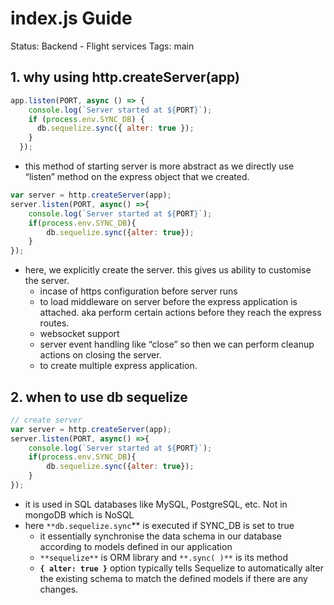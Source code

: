 # index.js Guide

Status: Backend - Flight services
Tags: main

## 1. why using http.createServer(app)

```jsx
app.listen(PORT, async () => {
    console.log(`Server started at ${PORT}`);
    if (process.env.SYNC_DB) {
      db.sequelize.sync({ alter: true });
    }
  });
```

- this method of starting server is more abstract as we directly use “listen” method on the express object that we created.

```jsx
var server = http.createServer(app);
server.listen(PORT, async() =>{
    console.log(`Server started at ${PORT}`);
    if(process.env.SYNC_DB){
        db.sequelize.sync({alter: true});
    }
});
```

- here, we explicitly create the server. this gives us ability to customise the server.
    - incase of https configuration before server runs
    - to load middleware on server before the express application is attached. aka perform certain actions before they reach the express routes.
    - websocket support
    - server event handling like “close” so then we can perform cleanup actions on closing the server.
    - to create multiple express application.

## 2. when to use db sequelize

```jsx
// create server
var server = http.createServer(app);
server.listen(PORT, async() =>{
    console.log(`Server started at ${PORT}`);
    if(process.env.SYNC_DB){
        db.sequelize.sync({alter: true});
    }
});
```

- it is used in SQL databases like MySQL, PostgreSQL, etc. Not in mongoDB which is NoSQL
- here `**db.sequelize.sync`** is executed if SYNC_DB is set to true
    - it essentially synchronise the data schema in our database according to models defined in our application
    - `**sequelize**` is ORM library and `**.sync( )**` is its method
    - **`{ alter: true }`** option typically tells Sequelize to automatically alter the existing schema to match the defined models if there are any changes.